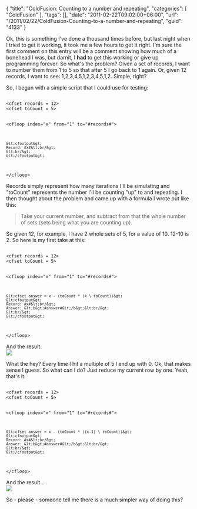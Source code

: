 {
	"title": "ColdFusion: Counting to a number and repeating",
	"categories": [
		"ColdFusion"
	],
	"tags": [],
	"date": "2011-02-22T09:02:00+06:00",
	"url": "/2011/02/22/ColdFusion-Counting-to-a-number-and-repeating",
	"guid": "4133"
}

Ok, this is something I've done a thousand times before, but last night when I tried to get it working, it took me a few hours to get it right. I'm sure the first comment on this entry will be a comment showing how much of a bonehead I was, but darnit, I <b>had</b> to get this working or give up programming forever. So what's the problem? Given a set of records, I want to number them from 1 to 5 so that after 5 I go back to 1 again. Or, given 12 records, I want to see: 1,2,3,4,5,1,2,3,4,5,1,2. Simple, right?
<!--more-->
<p>

So, I began with a simple script that I could use for testing:

<p>

<code>
&lt;cfset records = 12&gt;
&lt;cfset toCount = 5&gt;

&lt;cfloop index="x" from="1" to="#records#"&gt;
	
	&lt;cfoutput&gt;
	Record: #x#&lt;br/&gt;	
	&lt;br/&gt;
	&lt;/cfoutput&gt;
&lt;/cfloop&gt;
</code>

<p>

Records simply represent how many iterations I'll be simulating and "toCount" represents the number I'll be counting "up" to and repeating. I then thought about the problem and came up with a formula I wrote out like this:

<p>

<blockquote>
Take your current number, and subtract from that the whole number of sets (sets being what you are counting up). 
</blockquote>

<p>

So given 12, for example, I have 2 whole sets of 5, for a value of 10. 12-10 is 2. So here is my first take at this:

<p>

<code>
&lt;cfset records = 12&gt;
&lt;cfset toCount = 5&gt;

&lt;cfloop index="x" from="1" to="#records#"&gt;
	
	&lt;cfset answer = x - (toCount * (x \ toCount))&gt;
	&lt;cfoutput&gt;
	Record: #x#&lt;br/&gt;	
	Answer: &lt;b&gt;#answer#&lt;/b&gt;&lt;br/&gt;
	&lt;br/&gt;
	&lt;/cfoutput&gt;
&lt;/cfloop&gt;
</code>

<p>

And the result:<br/>
<img src="https://static.raymondcamden.com/images/ScreenClip28.png" />

<p>

What the hey? Every time I hit a multiple of 5 I end up with 0. Ok, that makes sense I guess. So what can I do? Just reduce my current row by one. Yeah, that's it:

<p>

<code>
&lt;cfset records = 12&gt;
&lt;cfset toCount = 5&gt;

&lt;cfloop index="x" from="1" to="#records#"&gt;
	
	&lt;cfset answer = x - (toCount * ((x-1) \ toCount))&gt;
	&lt;cfoutput&gt;
	Record: #x#&lt;br/&gt;	
	Answer: &lt;b&gt;#answer#&lt;/b&gt;&lt;br/&gt;
	&lt;br/&gt;
	&lt;/cfoutput&gt;
&lt;/cfloop&gt;
</code>

<p>

And the result...<br/>
<img src="https://static.raymondcamden.com/images/cfjedi/ScreenClip29.png" />

<p>

So - please - someone tell me there is a much simpler way of doing this?